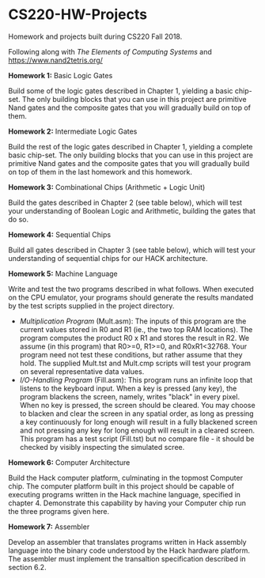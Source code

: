 # CS220-HW-Projects
Homework and projects built during CS220 Fall 2018.

Following along with *The Elements of Computing Systems* and https://www.nand2tetris.org/

**Homework 1:** Basic Logic Gates

Build some of the logic gates described in Chapter 1, yielding a basic
chip-set. The only building blocks that you can use in this project are primitive Nand gates and
the composite gates that you will gradually build on top of them.

**Homework 2:** Intermediate Logic Gates

Build the rest of the logic gates described in Chapter 1, yielding a
complete basic chip-set. The only building blocks that you can use in this project are primitive
Nand gates and the composite gates that you will gradually build on top of them in the last
homework and this homework.

**Homework 3:** Combinational Chips (Arithmetic + Logic Unit)

Build the gates described in Chapter 2 (see table below), which will test your
understanding of Boolean Logic and Arithmetic, building the gates that do so.

**Homework 4:** Sequential Chips

Build all gates described in Chapter 3 (see table below), which will test your
understanding of sequential chips for our HACK architecture.

**Homework 5:** Machine Language

Write and test the two programs described in what follows. When executed on the CPU emulator, your programs should generate the results mandated by the test scripts supplied in the project directory.

- _Multiplication Program_ (Mult.asm):
The inputs of this program are the current values stored in R0 and R1 (ie., the two top RAM locations). The program computes the product R0 x R1 and stores the result in R2. We assume (in this program) that R0>=0, R1>=0, and R0xR1<32768. Your program need not test these conditions, but rather assume that they hold. The supplied Mult.tst and Mult.cmp scripts will test your program on several representative data values.
- _I/O-Handling Program_ (Fill.asm):
This program runs an infinite loop that listens to the keyboard input. When a key is pressed (any key), the program blackens the screen, namely, writes "black" in every pixel. When no key is pressed, the screen should be cleared. You may choose to blacken and clear the screen in any spatial order, as long as pressing a key continuously for long enough will result in a fully blackened screen and not pressing any key for long enough will result in a cleared screen. This program has a test script (Fill.tst) but no compare file - it should be checked by visibly inspecting the simulated scree.

**Homework 6:** Computer Architecture

Build the Hack computer platform, culminating in the topmost Computer chip. The computer platform built in this project should be capable of executing programs written in the Hack machine language, specified in chapter 4. Demonstrate this capability by having your Computer chip run the three programs given here.

**Homework 7:** Assembler

Develop an assembler that translates programs written in Hack assembly language into the binary code understood by the Hack hardware platform. The assembler must implement the transaltion specification described in section 6.2.
